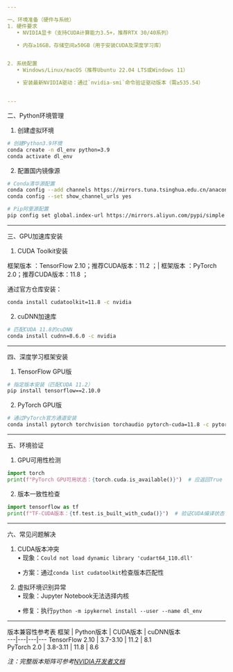 ```yaml
---

一、环境准备（硬件与系统）
1. 硬件要求  
   • NVIDIA显卡（支持CUDA计算能力3.5+，推荐RTX 30/40系列）

   • 内存≥16GB，存储空间≥50GB（用于安装CUDA及深度学习库）


2. 系统配置  
   • Windows/Linux/macOS（推荐Ubuntu 22.04 LTS或Windows 11）

   • 安装最新NVIDIA驱动：通过`nvidia-smi`命令验证驱动版本（需≥535.54）


---
```


二、Python环境管理
1. 创建虚拟环境
```bash
# 创建Python3.9环境
conda create -n dl_env python=3.9  
conda activate dl_env
```

2. 配置国内镜像源
```bash
# Conda清华源配置
conda config --add channels https://mirrors.tuna.tsinghua.edu.cn/anaconda/pkgs/main
conda config --set show_channel_urls yes

# Pip阿里源配置
pip config set global.index-url https://mirrors.aliyun.com/pypi/simple
```

---

三、GPU加速库安装
1. CUDA Toolkit安装

框架版本 ：TensorFlow 2.10；推荐CUDA版本：11.2 ；|
框架版本 ：PyTorch 2.0；推荐CUDA版本：11.8 ；

通过官方仓库安装：
```bash
conda install cudatoolkit=11.8 -c nvidia
```

2. cuDNN加速库
```bash
# 匹配CUDA 11.8的cuDNN
conda install cudnn=8.6.0 -c nvidia
```

---

四、深度学习框架安装
1. TensorFlow GPU版
```bash
# 指定版本安装（匹配CUDA 11.2）
pip install tensorflow==2.10.0
```

2. PyTorch GPU版
```bash
# 通过PyTorch官方通道安装
conda install pytorch torchvision torchaudio pytorch-cuda=11.8 -c pytorch -c nvidia
```

---

五、环境验证
1. GPU可用性检测
```python
import torch
print(f"PyTorch GPU可用状态：{torch.cuda.is_available()}")  # 应返回True
```

2. 版本一致性检查
```python
import tensorflow as tf
print(f"TF-CUDA版本：{tf.test.is_built_with_cuda()}")  # 验证CUDA编译状态
```

---

六、常见问题解决
1. CUDA版本冲突  
   • 现象：`Could not load dynamic library 'cudart64_110.dll'`  

   • 方案：通过`conda list cudatoolkit`检查版本匹配性


2. 虚拟环境识别异常  
   • 现象：Jupyter Notebook无法选择内核  

   • 修复：执行`python -m ipykernel install --user --name dl_env`


---

版本兼容性参考表
框架 | Python版本 | CUDA版本 | cuDNN版本  
---|---|---|---
TensorFlow 2.10 | 3.7-3.10 | 11.2 | 8.1  
PyTorch 2.0 | 3.8-3.11 | 11.8 | 8.6  

*注：完整版本矩阵可参考[NVIDIA开发者文档](https://developer.nvidia.com/cuda-toolkit-archive)*
